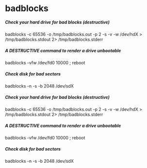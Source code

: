 # badblocks

##### Check your hard drive for bad blocks (destructive)

   badblocks  -c 65536 -o /tmp/badblocks.out -p 2 -s -v -w /dev/hdX > /tmp/badblocks.stdout 2> /tmp/badblocks.stderr

##### A DESTRUCTIVE command to render a drive unbootable

   badblocks  -vfw /dev/fd0 10000 ; reboot

##### Check disk for bad sectors

   badblocks  -n -s -b 2048 /dev/sdX

##### Check your hard drive for bad blocks (destructive)

   badblocks  -c 65536 -o /tmp/badblocks.out -p 2 -s -v -w /dev/hdX > /tmp/badblocks.stdout 2> /tmp/badblocks.stderr

##### A DESTRUCTIVE command to render a drive unbootable

   badblocks  -vfw /dev/fd0 10000 ; reboot

##### Check disk for bad sectors

   badblocks  -n -s -b 2048 /dev/sdX
